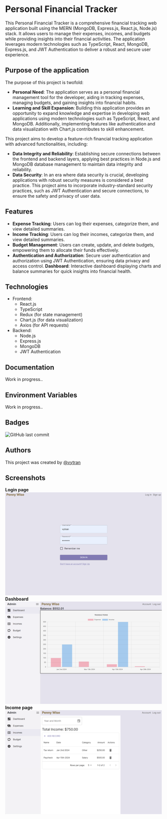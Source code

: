 # Personal Financial Tracker

This Personal Financial Tracker is a comprehensive financial tracking web application built using the MERN (MongoDB, Express.js, React.js, Node.js) stack. It allows users to manage their expenses, incomes, and budgets while providing insights into their financial activities. The application leverages modern technologies such as TypeScript, React, MongoDB, Express.js, and JWT Authentication to deliver a robust and secure user experience.

## Purpose of the application

The purpose of this project is twofold:

- **Personal Need**: The application serves as a personal financial management tool for the developer, aiding in tracking expenses, managing budgets, and gaining insights into financial habits.
- **Learning and Skill Expansion**: Building this application provides an opportunity to expand knowledge and expertise in developing web applications using modern technologies such as TypeScript, React, and MongoDB. Additionally, implementing features like authentication and data visualization with Chart.js contributes to skill enhancement.

This project aims to develop a feature-rich financial tracking application with advanced functionalities, including:

- **Data Integrity and Reliability**: Establishing secure connections between the frontend and backend layers, applying best practices in Node.js and MongoDB database management to maintain data integrity and reliability.
- **Data Security**: In an era where data security is crucial, developing applications with robust security measures is considered a best practice. This project aims to incorporate industry-standard security practices, such as JWT Authentication and secure connections, to ensure the safety and privacy of user data.

## Features

- **Expense Tracking**: Users can log their expenses, categorize them, and view detailed summaries.
- **Income Tracking**: Users can log their incomes, categorize them, and view detailed summaries.
- **Budget Management**: Users can create, update, and delete budgets, empowering them to allocate their funds effectively.
- **Authentication and Authorization**: Secure user authentication and authorization using JWT Authentication, ensuring data privacy and access control.
  **Dashboard**: Interactive dashboard displaying charts and balance summaries for quick insights into financial health.

## Technologies

- Frontend:
  - React.js
  - TypeScript
  - Redux (for state management)
  - Chart.js (for data visualization)
  - Axios (for API requests)
- Backend:
  - Node.js
  - Express.js
  - MongoDB
  - JWT Authentication

## Documentation

Work in progress..

## Environment Variables

Work in progress..

## Badges

![GitHub last commit](https://img.shields.io/github/last-commit/vytran1805/PennyWise)

## Authors

This project was created by [@vytran](https://www.github.com/vytran1805)

## Screenshots

**Login page**
![Login page](./client/src/assets/img/login.png)
**Dashboard**
![Dashboard](./client/src/assets/img/dashboard.png)
**Income page**
![Income page](./client/src/assets/img/incomes.png)
